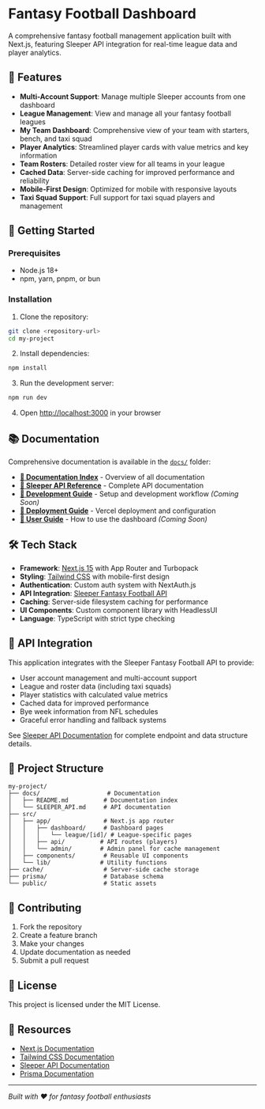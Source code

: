 # Fantasy Football Dashboard

A comprehensive fantasy football management application built with Next.js, featuring Sleeper API integration for real-time league data and player analytics.

## 🏈 Features

- **Multi-Account Support**: Manage multiple Sleeper accounts from one dashboard
- **League Management**: View and manage all your fantasy football leagues
- **My Team Dashboard**: Comprehensive view of your team with starters, bench, and taxi squad
- **Player Analytics**: Streamlined player cards with value metrics and key information
- **Team Rosters**: Detailed roster view for all teams in your league
- **Cached Data**: Server-side caching for improved performance and reliability
- **Mobile-First Design**: Optimized for mobile with responsive layouts
- **Taxi Squad Support**: Full support for taxi squad players and management

## 🚀 Getting Started

### Prerequisites
- Node.js 18+ 
- npm, yarn, pnpm, or bun

### Installation

1. Clone the repository:
```bash
git clone <repository-url>
cd my-project
```

2. Install dependencies:
```bash
npm install
```

3. Run the development server:
```bash
npm run dev
```

4. Open [http://localhost:3000](http://localhost:3000) in your browser

## 📚 Documentation

Comprehensive documentation is available in the [`docs/`](./docs/) folder:

- **[📖 Documentation Index](./docs/README.md)** - Overview of all documentation
- **[🏈 Sleeper API Reference](./docs/SLEEPER_API.md)** - Complete API documentation
- **[🔧 Development Guide](./docs/DEVELOPMENT.md)** - Setup and development workflow *(Coming Soon)*
- **[🚀 Deployment Guide](./docs/DEPLOYMENT.md)** - Vercel deployment and configuration
- **[📖 User Guide](./docs/USER_GUIDE.md)** - How to use the dashboard *(Coming Soon)*

## 🛠️ Tech Stack

- **Framework**: [Next.js 15](https://nextjs.org/) with App Router and Turbopack
- **Styling**: [Tailwind CSS](https://tailwindcss.com/) with mobile-first design
- **Authentication**: Custom auth system with NextAuth.js
- **API Integration**: [Sleeper Fantasy Football API](https://docs.sleeper.com/)
- **Caching**: Server-side filesystem caching for performance
- **UI Components**: Custom component library with HeadlessUI
- **Language**: TypeScript with strict type checking

## 🔌 API Integration

This application integrates with the Sleeper Fantasy Football API to provide:

- User account management and multi-account support
- League and roster data (including taxi squads)
- Player statistics with calculated value metrics
- Cached data for improved performance
- Bye week information from NFL schedules
- Graceful error handling and fallback systems

See [Sleeper API Documentation](./docs/SLEEPER_API.md) for complete endpoint and data structure details.

## 📁 Project Structure

```
my-project/
├── docs/                   # Documentation
│   ├── README.md          # Documentation index
│   └── SLEEPER_API.md     # API documentation
├── src/
│   ├── app/               # Next.js app router
│   │   ├── dashboard/     # Dashboard pages
│   │   │   └── league/[id]/ # League-specific pages
│   │   ├── api/          # API routes (players)
│   │   └── admin/        # Admin panel for cache management
│   ├── components/        # Reusable UI components
│   └── lib/              # Utility functions
├── cache/                 # Server-side cache storage
├── prisma/                # Database schema
└── public/                # Static assets
```

## 🤝 Contributing

1. Fork the repository
2. Create a feature branch
3. Make your changes
4. Update documentation as needed
5. Submit a pull request

## 📄 License

This project is licensed under the MIT License.

## 🔗 Resources

- [Next.js Documentation](https://nextjs.org/docs)
- [Tailwind CSS Documentation](https://tailwindcss.com/docs)
- [Sleeper API Documentation](https://docs.sleeper.com/)
- [Prisma Documentation](https://www.prisma.io/docs)

---

*Built with ❤️ for fantasy football enthusiasts*
